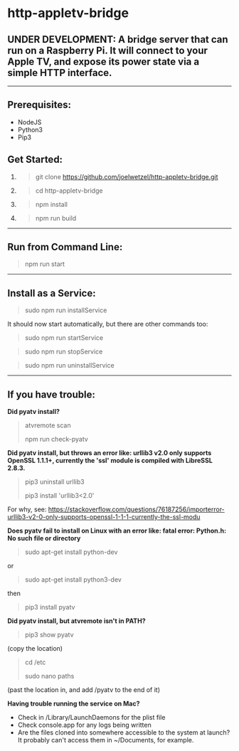 # http-appletv-bridge

## UNDER DEVELOPMENT: A bridge server that can run on a Raspberry Pi.  It will connect to your Apple TV, and expose its power state via a simple HTTP interface.

-----

## Prerequisites:
- NodeJS
- Python3
- Pip3

## Get Started:

1. >git clone https://github.com/joelwetzel/http-appletv-bridge.git
2. >cd http-appletv-bridge
3. >npm install
4. >npm run build

-----

## Run from Command Line:

>npm run start

_____

## Install as a Service:

>sudo npm run installService

It should now start automatically, but there are other commands too:

>sudo npm run startService

>sudo npm run stopService

>sudo npm run uninstallService

-----

## If you have trouble:

**Did pyatv install?**

>atvremote scan
>
>npm run check-pyatv

**Did pyatv install, but throws an error like: urllib3 v2.0 only supports OpenSSL 1.1.1+, currently the 'ssl' module is compiled with LibreSSL 2.8.3.**
>pip3 uninstall urllib3
>
>pip3 install 'urllib3<2.0'

For why, see: https://stackoverflow.com/questions/76187256/importerror-urllib3-v2-0-only-supports-openssl-1-1-1-currently-the-ssl-modu

**Does pyatv fail to install on Linux with an error like: fatal error: Python.h: No such file or directory**
>sudo apt-get install python-dev

or

>sudo apt-get install python3-dev

then

>pip3 install pyatv

**Did pyatv install, but atvremote isn't in PATH?**

>pip3 show pyatv
>
(copy the location)
>
>cd /etc
>
>sudo nano paths
>
(past the location in, and add /pyatv to the end of it)

**Having trouble running the service on Mac?**
- Check in /Library/LaunchDaemons for the plist file
- Check console.app for any logs being written
- Are the files cloned into somewhere accessible to the system at launch?  It probably can't access them in ~/Documents, for example.

